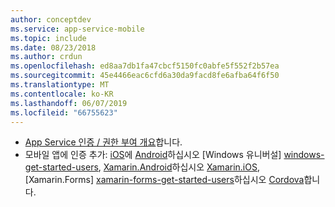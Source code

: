 ```yaml
---
author: conceptdev
ms.service: app-service-mobile
ms.topic: include
ms.date: 08/23/2018
ms.author: crdun
ms.openlocfilehash: ed8aa7db1fa47cbcf5150fc0abfe5f552f2b57ea
ms.sourcegitcommit: 45e4466eac6cfd6a30da9facd8fe6afba64f6f50
ms.translationtype: MT
ms.contentlocale: ko-KR
ms.lasthandoff: 06/07/2019
ms.locfileid: "66755623"
---
```

* [App Service 인증 / 권한 부여 개요](../articles/app-service/overview-authentication-authorization.md)합니다.
* 모바일 앱에 인증 추가: [iOS][ios-get-started-users]에 [Android][android-get-started-users]하십시오 [Windows 유니버설] [ windows-get-started-users], [Xamarin.Android][xamarin-android-get-started-users]하십시오 [Xamarin.iOS][xamarin-ios-get-started-users], [Xamarin.Forms] [ xamarin-forms-get-started-users]하십시오 [Cordova][cordova-get-started-users]합니다.  

[android-get-started-users]: ../articles/app-service-mobile/app-service-mobile-android-get-started-users.md
[cordova-get-started-users]: ../articles/app-service-mobile/app-service-mobile-cordova-get-started-users.md
[windows-get-started-users]: ../articles/app-service-mobile/app-service-mobile-windows-store-dotnet-get-started-users.md
[xamarin-ios-get-started-users]: ../articles/app-service-mobile/app-service-mobile-xamarin-ios-get-started-users.md
[xamarin-android-get-started-users]: ../articles/app-service-mobile/app-service-mobile-xamarin-android-get-started-users.md
[ios-get-started-users]: ../articles/app-service-mobile/app-service-mobile-ios-get-started-users.md
[xamarin-forms-get-started-users]: ../articles/app-service-mobile/app-service-mobile-xamarin-forms-get-started-users.md
